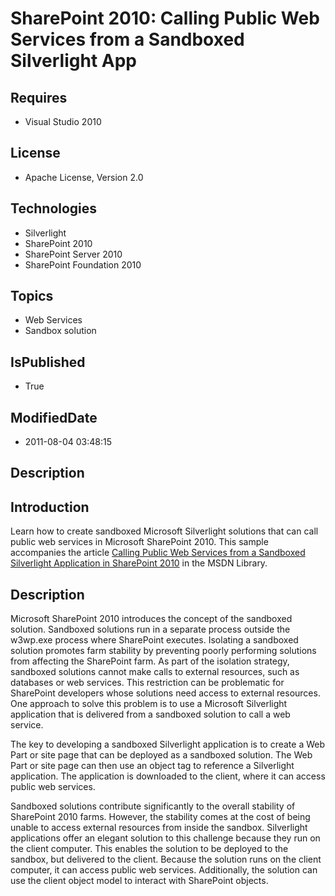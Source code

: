 # SharePoint 2010: Calling Public Web Services from a Sandboxed Silverlight App
## Requires
* Visual Studio 2010
## License
* Apache License, Version 2.0
## Technologies
* Silverlight
* SharePoint 2010
* SharePoint Server 2010
* SharePoint Foundation 2010
## Topics
* Web Services
* Sandbox solution
## IsPublished
* True
## ModifiedDate
* 2011-08-04 03:48:15
## Description

<h2><strong>Introduction</strong></h2>
<p>Learn how to create sandboxed Microsoft Silverlight solutions that can call public web services in Microsoft SharePoint 2010. This sample accompanies the article
<a href="http://msdn.microsoft.com/en-us/library/gg615590.aspx">Calling Public Web Services from a Sandboxed Silverlight Application in SharePoint 2010</a> in the MSDN Library.</p>
<h2><strong>Description</strong></h2>
<p>Microsoft SharePoint 2010 introduces the concept of the sandboxed solution. Sandboxed solutions run in a separate process outside the w3wp.exe process where SharePoint executes. Isolating a sandboxed solution promotes farm stability by preventing poorly
 performing solutions from affecting the SharePoint farm. As part of the isolation strategy, sandboxed solutions cannot make calls to external resources, such as databases or web services. This restriction can be problematic for SharePoint developers whose
 solutions need access to external resources. One approach to solve this problem is to use a Microsoft Silverlight application that is delivered from a sandboxed solution to call a web service.</p>
<p>The key to developing a sandboxed Silverlight application is to create a Web Part or site page that can be deployed as a sandboxed solution. The Web Part or site page can then use an object tag to reference a Silverlight application. The application is downloaded
 to the client, where it can access public web services.</p>
<p>Sandboxed solutions contribute significantly to the overall stability of SharePoint 2010 farms. However, the stability comes at the cost of being unable to access external resources from inside the sandbox. Silverlight applications offer an elegant solution
 to this challenge because they run on the client computer. This enables the solution to be deployed to the sandbox, but delivered to the client. Because the solution runs on the client computer, it can access public web services. Additionally, the solution
 can use the client object model to interact with SharePoint objects.</p>

